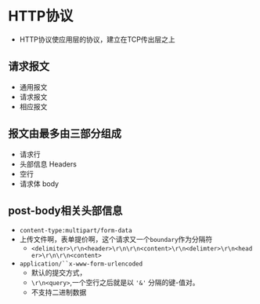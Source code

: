 # HTTP协议

- HTTP协议使应用层的协议，建立在TCP传出层之上

## 请求报文

- 通用报文
- 请求报文
- 相应报文

##  报文由最多由三部分组成

- 请求行 
- 头部信息 Headers
- 空行 
- 请求体 body

## post-body相关头部信息

- `content-type:multipart/form-data`
- 上传文件啊，表单提价啊，这个请求又一个`boundary`作为分隔符
  - `<delimiter>\r\n<header>\r\n\r\n<content>\r\n<delimter>\r\n<header>\r\n\r\n<content>`
- `application/``x-www-form-urlencoded`
  - 默认的提交方式，
  - `\r\n<query>`,一个空行之后就是以 `'&'` 分隔的键-值对。
  - 不支持二进制数据